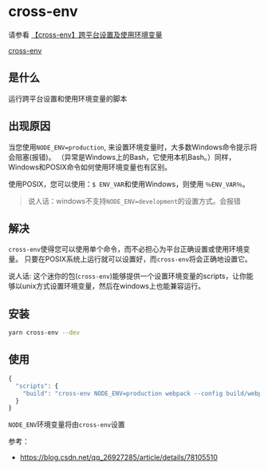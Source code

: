 # cross-env

请参看 [【cross-env】跨平台设置及使用环境变量](../../packages/cross-env/readme.md)

[cross-env](https://www.npmjs.com/package/cross-env)

## 是什么

运行跨平台设置和使用环境变量的脚本

## 出现原因

当您使用`NODE_ENV=production`, 来设置环境变量时，大多数Windows命令提示将会阻塞(报错)。 （异常是Windows上的Bash，它使用本机Bash。）同样，Windows和POSIX命令如何使用环境变量也有区别。

使用POSIX，您可以使用：`$ ENV_VAR`和使用Windows，则使用 `％ENV_VAR％`。

> 说人话：windows不支持`NODE_ENV=development`的设置方式。会报错

## 解决

`cross-env`使得您可以使用单个命令，而不必担心为平台正确设置或使用环境变量。 只要在POSIX系统上运行就可以设置好，而`cross-env`将会正确地设置它。

说人话: 这个迷你的包(`cross-env`)能够提供一个设置环境变量的scripts，让你能够以unix方式设置环境变量，然后在windows上也能兼容运行。

## 安装

```bash
yarn cross-env --dev
```

## 使用

```js
{
  "scripts": {
    "build": "cross-env NODE_ENV=production webpack --config build/webpack.config.js"
  }
}
```

`NODE_ENV`环境变量将由`cross-env`设置

参考：

- https://blog.csdn.net/qq_26927285/article/details/78105510
